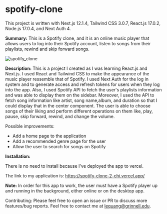 # spotify-clone

This project is written with Next.js 12.1.4, Tailwind CSS 3.0.7, React.js 17.0.2, Node.js 17.0.4, and Next Auth 4.

<strong>Summary:</strong> This is a Spotify clone, and it is an online music player that allows users to log into their Spotify account, listen to songs from their playlists, rewind and skip forward songs. 

![spotify_clone](https://user-images.githubusercontent.com/85794656/161366067-a2fe8008-483f-4a67-a1b5-2da947b7b50b.gif)

<strong>Description:</strong> This is a project I created as I was learning React.js and Next.js. I used React and Tailwind CSS to make the appearance of the music player ressemble that of Spotify. I used Next Auth for the log in system and to generate access and refresh tokens for users when they log into the app. Also, I used Spotify API to fetch the user's playlists information and was able to display them on the sidebar. Moreover, I used the API to fetch song information like artist, song name,album, and duration so that I could display that in the center component. The user is able to choose songs of their liking and perform different operations on them like, play, pause, skip forward, rewind, and change the volume. 

Possible improvements:
- Add a home page to the application 
- Add a recommended genre page for the user
- Allow the user to search for songs on Spotify 

<strong>Installation:</strong>

There is no need to install because I've deployed the app to vercel.

The link to my application is: https://spotify-clone-2-chi.vercel.app/

<strong>Note:</strong> In order for this app to work, the user must have a Spotify player up and running in the background, either online or on the desktop app.

Contributing: Please feel free to open an issue or PR to discuss more features/bug reports. Feel free to contact me at lequang@grinnell.edu.

